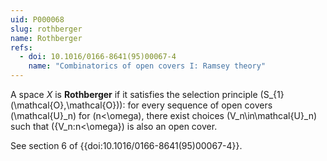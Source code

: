 ```yaml
---
uid: P000068
slug: rothberger
name: Rothberger
refs:
  - doi: 10.1016/0166-8641(95)00067-4
    name: "Combinatorics of open covers I: Ramsey theory"
---
```

A space $X$ is **Rothberger** if it satisfies the selection principle
\(S_{1}(\mathcal{O},\mathcal{O})\): for every sequence of open covers
\(\mathcal{U}_n\) for \(n<\omega\), there exist choices
\(V_n\in\mathcal{U}_n\) such that \(\{V_n:n<\omega\}\) is
also an open cover.

See section 6 of {{doi:10.1016/0166-8641(95)00067-4}}.
